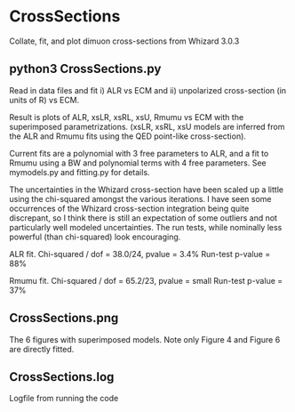 # CrossSections
Collate, fit, and plot dimuon cross-sections from Whizard 3.0.3

## python3 CrossSections.py
Read in data files and fit
i)  ALR vs ECM and 
ii) unpolarized cross-section (in units of R) vs ECM.

Result is plots of ALR, xsLR, xsRL, xsU, Rmumu vs ECM 
with the superimposed parametrizations. (xsLR, xsRL, xsU models 
are inferred from the ALR and Rmumu fits using the QED point-like 
cross-section).

Current fits are a polynomial with 3 free parameters to ALR, and 
a fit to Rmumu using a BW and polynomial terms with 4 free parameters.
See mymodels.py and fitting.py for details.

The uncertainties in the Whizard cross-section have been scaled up a little 
using the chi-squared amongst the various iterations. I have seen some 
occurrences of the Whizard cross-section integration being quite discrepant, so 
I think there is still an expectation of some outliers and not particularly 
well modeled uncertainties. The run tests, while nominally less 
powerful (than chi-squared) look encouraging.

ALR fit.
Chi-squared / dof = 38.0/24, pvalue = 3.4%
Run-test p-value = 88%

Rmumu fit.
Chi-squared / dof = 65.2/23, pvalue = small
Run-test p-value = 37%

## CrossSections.png
The 6 figures with superimposed models. Note only Figure 4 and Figure 6 are 
directly fitted.

## CrossSections.log
Logfile from running the code
